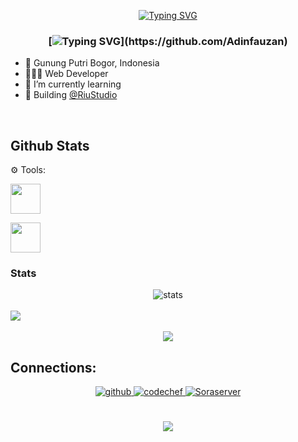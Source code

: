 <div align="center">
<!-- <img src="https://adinfauzan.github.io/static/images/greetings.gif" align="center" style="width: 30%" /> -->
  
  
  [![Typing SVG](https://readme-typing-svg.herokuapp.com?font=Fira+Code&pause=1000&color=F7E800FD&center=true&width=435&lines=%3C%F0%9F%91%8B+Hello%2C+World!+%2F+%3E;%3C%F0%9F%91%8B+Halo%2C+Dunia!+%2F+%3E;%3C%F0%9F%91%8B+Suki%2C+Desu!+%2F+%3E;%3C%F0%9F%91%8B+Negara%2C+Indonesia!+%2F+%3E)](https://github.com/Adinfauzan)
  
</div>  


### <div align="center">[![Typing SVG](https://readme-typing-svg.herokuapp.com?font=roboto&color=%23F7C51D&size=18&vCenter=true&height=16&lines=👋+Hey+there,+I'm+Adin+Fauzan.;💻+A+self+taught+programmer,+student.;👨🏻‍💻+Web+Developer.)](https://github.com/Adinfauzan)
  
- 🏫 Gunung Putri Bogor, Indonesia
- 👨🏻‍💻 Web Developer
- 🌱 I’m currently learning
- 🏢 Building [@RiuStudio](https://github.com/RiuStudio)
</div>

<br/>  

## Github Stats

⚙ Tools:
 <!-- Tool: VSC -->
 <a href="https://code.visualstudio.com/" target="_blank"> <img src="https://upload.wikimedia.org/wikipedia/commons/thumb/9/9a/Visual_Studio_Code_1.35_icon.svg/113px-Visual_Studio_Code_1.35_icon.svg.png" width="48" height="48"/> </a>

<!-- Tool: Ts -->
<a href= "https://www.typescriptlang.org/" target="_blank"> <img src="https://upload.wikimedia.org/wikipedia/commons/4/4c/Typescript_logo_2020.svg" width="48" height="48"/> </a>

<!-- Tool: Next.js -->
 
### Stats

<div align="center">
<img alt="stats" src="https://github-readme-streak-stats.herokuapp.com/?user=Adinfauzan&theme=tokyonight" />
</div>
<br/>

<div align=""center>
<img src="https://github-readme-stats.vercel.app/api?username=Adinfauzan&theme=tokyonight&show_icons=true&count_private=true&hide_border=true" align="center" />
</div>
<br/>

<div align="center">
<img src="https://github-readme-stats.vercel.app/api/top-langs/?username=Adinfauzan&hide_border=true&layout=compact&theme=tokyonight" align="center" /></div>

## Connections:

<div align="center">
	
<a href="https://github.com/Adinfauzan" target="_blank">
<img src=https://img.shields.io/badge/github-%2324292e.svg?&style=for-the-badge&logo=github&logoColor=white alt=github style="margin-bottom: 5px;" />
</a>  

<a href="https://www.codechef.com/users/adinfauzan" target="_blank">
<img src=https://img.shields.io/badge/CodeChef-%23000000.svg?&style=for-the-badge&logo=codechef&logoColor=white alt=codechef style="margin-bottom: 5px;" />
</a>

<a href="https://discadia.com/Soraa" target="_blank">
<img src=https://img.shields.io/discord/1116971049045729302?&style=for-the-badge&logo=discord&logoColor=white
alt=Soraserver style="margin-bottom: 5px;"/>
</a>

</div>  
<br>

<br/>
<div align="center">
<img src="https://komarev.com/ghpvc/?username=Adinfauzan&&style=flat-square" align="center"/>
</div>
